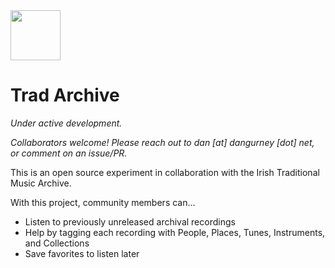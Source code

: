 <img src="https://user-images.githubusercontent.com/1173791/140646257-f20de005-dbaf-4c6e-8995-728b3792a4d9.png" height="80" />

# Trad Archive

_Under active development._

_Collaborators welcome! Please reach out to dan [at] dangurney [dot] net, or comment on an issue/PR._

This is an open source experiment in collaboration with the Irish Traditional Music Archive.

With this project, community members can...

- Listen to previously unreleased archival recordings
- Help by tagging each recording with People, Places, Tunes, Instruments, and Collections
- Save favorites to listen later
